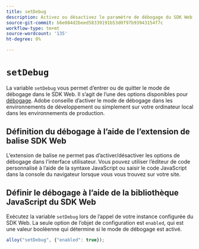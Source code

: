 ```yaml
---
title: setDebug
description: Activez ou désactivez le paramètre de débogage du SDK Web.
source-git-commit: b6e084d2beed58339191b53d0f97b93943154f7c
workflow-type: tm+mt
source-wordcount: '135'
ht-degree: 0%

---
```


# `setDebug`

La variable `setDebug` vous permet d’entrer ou de quitter le mode de débogage dans le SDK Web. Il s’agit de l’une des options disponibles pour [débogage](../use-cases/debugging.md). Adobe conseille d’activer le mode de débogage dans les environnements de développement ou simplement sur votre ordinateur local dans les environnements de production.

## Définition du débogage à l’aide de l’extension de balise SDK Web

L’extension de balise ne permet pas d’activer/désactiver les options de débogage dans l’interface utilisateur. Vous pouvez utiliser l’éditeur de code personnalisé à l’aide de la syntaxe JavaScript ou saisir le code JavaScript dans la console du navigateur lorsque vous vous trouvez sur votre site.

## Définir le débogage à l’aide de la bibliothèque JavaScript du SDK Web

Exécutez la variable `setDebug` lors de l’appel de votre instance configurée du SDK Web. La seule option de l’objet de configuration est `enabled`, qui est une valeur booléenne qui détermine si le mode de débogage est activé.

```js
alloy("setDebug", {"enabled": true});
```
